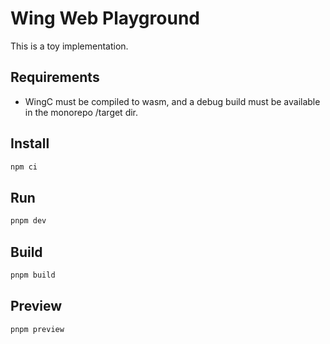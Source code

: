 # Wing Web Playground

This is a toy implementation. 

## Requirements

- WingC must be compiled to wasm, and a debug build must be available in the monorepo /target dir.

## Install

```bash
npm ci
```

## Run

```bash
pnpm dev
```

## Build

```bash
pnpm build
```

## Preview

```bash
pnpm preview
```